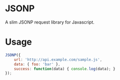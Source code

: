 JSONP
=====

A slim JSONP request library for Javascript.

Usage
=====

```javascript
JSONP({
    url: 'http://api.example.com/sample.js',
    data: { foo: 'bar' },
    success: function(data) { console.log(data); }
});
```